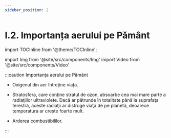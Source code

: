 ```yaml
---
sidebar_position: 2
---
```


# I.2. Importanța aerului pe Pământ


import TOCInline from '@theme/TOCInline';

<TOCInline toc={toc} />






import Img from '@site/src/components/Img'
import Video from '@site/src/components/Video'





:::caution Importanța aerului pe Pământ

- Oxigenul din aer întreține viața.

- Stratosfera, care conţine stratul de ozon, absoarbe cea mai mare parte a radiaţiilor ultraviolete. Dacă ar pătrunde în totalitate până la suprafaţa terestră, aceste radiaţii ar distruge viaţa de pe planetă, deoarece temperatura ar crește foarte mult.

- Arderea combustibililor.



:::




<br></br>
<br></br>

